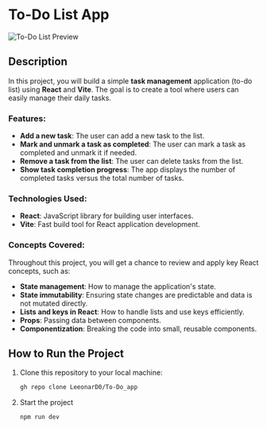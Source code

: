 # To-Do List App
![To-Do List Preview](assets/ToDoAPPscreenShot.png)

## Description

In this project, you will build a simple **task management** application (to-do list) using **React** and **Vite**. The goal is to create a tool where users can easily manage their daily tasks.

### Features:
- **Add a new task**: The user can add a new task to the list.
- **Mark and unmark a task as completed**: The user can mark a task as completed and unmark it if needed.
- **Remove a task from the list**: The user can delete tasks from the list.
- **Show task completion progress**: The app displays the number of completed tasks versus the total number of tasks.

### Technologies Used:
- **React**: JavaScript library for building user interfaces.
- **Vite**: Fast build tool for React application development.

### Concepts Covered:
Throughout this project, you will get a chance to review and apply key React concepts, such as:
- **State management**: How to manage the application's state.
- **State immutability**: Ensuring state changes are predictable and data is not mutated directly.
- **Lists and keys in React**: How to handle lists and use keys efficiently.
- **Props**: Passing data between components.
- **Componentization**: Breaking the code into small, reusable components.

## How to Run the Project

1. Clone this repository to your local machine:
   ```bash
   gh repo clone LeeonarD0/To-Do_app

2. Start the project
   ```bash
   npm run dev
